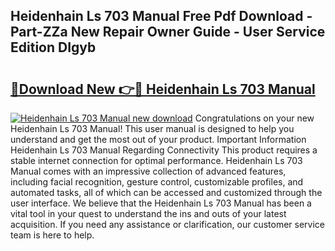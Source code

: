 ## Heidenhain Ls 703 Manual Free Pdf Download - Part-ZZa New Repair Owner Guide - User Service Edition DIgyb

# <h2><a href="http://bc5943.oget.top/?id=Heidenhain+Ls+703+Manual">🔗Download New 👉🔴 Heidenhain Ls 703 Manual</a></h2>

[![Heidenhain Ls 703 Manual new download](https://i.imgur.com/5g1atiW.png)](http://bc5943.oget.top/?id=Heidenhain+Ls+703+Manual)
Congratulations on your new Heidenhain Ls 703 Manual! This user manual is designed to help you understand and get the most out of your product. Important Information Heidenhain Ls 703 Manual Regarding Connectivity This product requires a stable internet connection for optimal performance. Heidenhain Ls 703 Manual comes with an impressive collection of advanced features, including facial recognition, gesture control, customizable profiles, and automated tasks, all of which can be accessed and customized through the user interface. We believe that the Heidenhain Ls 703 Manual has been a vital tool in your quest to understand the ins and outs of your latest acquisition. If you need any assistance or clarification, our customer service team is here to help.
